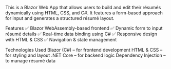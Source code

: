 ﻿This is a Blazor Web App that allows users to build and edit their résumés dynamically using HTML, CSS, and C#. It features a form-based approach for input and generates a structured résumé layout.

Features
✅ Blazor WebAssembly-based frontend
✅ Dynamic form to input résumé details
✅ Real-time data binding using C#
✅ Responsive design with HTML & CSS
✅ Navigation & state management

Technologies Used
Blazor (C#) – for frontend development
HTML & CSS – for styling and layout
.NET Core – for backend logic
Dependency Injection – to manage résumé data